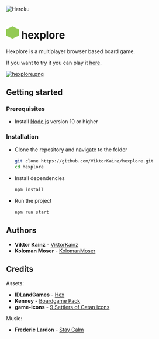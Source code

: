 ![Heroku](https://heroku-badge.herokuapp.com/?app=hexplore)
# <img src="https://github.com/ViktorKainz/hexplore/blob/241d83e02ddccc68f4cb26f7ba4a0291e9080447/public/assets/Grass.png" width="35px"/> hexplore 

Hexplore is a multiplayer browser based board game.

If you want to try it you can play it [here](http://hexplore.herokuapp.com/).

[![hexplore.png](https://i.postimg.cc/053hp2Z3/hexplore.png)](https://postimg.cc/BtTh33rc)

## Getting started

### Prerequisites

- Install [Node.js](https://nodejs.org/en/) version 10 or higher

### Installation

- Clone the repository and navigate to the folder
   ```sh
   git clone https://github.com/ViktorKainz/hexplore.git
   cd hexplore
   ```
- Install dependencies
   ```sh
   npm install
   ```
- Run the project
   ```sh
   npm run start
   ```

## Authors
- **Viktor Kainz** - [ViktorKainz](https://github.com/ViktorKainz)
- **Koloman Moser** - [KolomanMoser](https://github.com/KolomanMoser)

## Credits
Assets:
- **IDLandGames** - [Hex](https://idlandgames.itch.io/assets-hex)
- **Kenney** - [Boardgame Pack](https://www.kenney.nl/assets/boardgame-pack)
- **game-icons** - [9 Settlers of Catan icons](https://game-icons.net/tags/catan.html)

Music:
- **Frederic Lardon** - [Stay Calm](https://www.chosic.com/download-audio/?t=25855)
